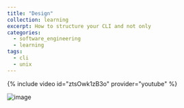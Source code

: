 ```yaml
---
title: "Design"
collection: learning
excerpt: How to structure your CLI and not only
categories:
  - software_engineering
  - learning
tags:
  - cli
  - unix
---
```


{% include video id="ztsOwk1zB3o" provider="youtube" %}

![image](https://github.com/friendlyantz/zendesk-challenge/assets/70934030/5153b245-210c-4829-a5ee-57d04bbbe4f8)

